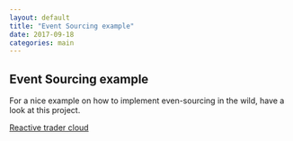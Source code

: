 ```yaml
---
layout: default
title: "Event Sourcing example" 
date: 2017-09-18
categories: main
---
```

Event Sourcing example
---

For a nice example on how to implement even-sourcing in the wild, have a look at this project.

[Reactive trader cloud](http://mikehadlow.blogspot.nl/2008/03/currying-in-c-with-oliver-sturm.html)

